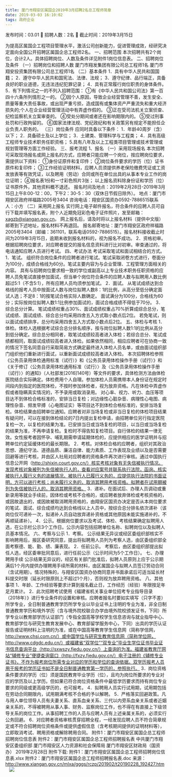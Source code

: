 ```yaml
---
title: 厦门市翔安区属国企2019年3月招聘2名总工程师简章
date: 2019-03-03 16:10:02
tags: 政府企业
---
```

发布时间：03.01   🌟   招聘人数：2名   🌈   截止时间：2019年3月15日
<!-- more -->
为提高区属国企工程项目管理水平，激活公司创新能力，促进管理成效，经研究决定面向全国公开招聘区属国企总工程师2名。
一、招聘范围
本次招聘共有2个岗位，合计2人。具体招聘岗位、人数及条件详见附件1岗位信息表。
二、招聘岗位及条件
（一）招聘岗位和招聘人数
厦门市翔发集团有限公司总工程师1名
厦门市翔安投资集团有限公司总工程师1名
（二）基本条件
1．具有中华人民共和国国籍；
2．遵守中华人民共和国宪法、法律、法规；
3．遵守纪律、品行端正，具备良好的职业道德，无违法违纪犯罪记录；
4．具有正常履行岗位职责的身体条件。
5．有下列情况之一的不列入招聘范围：
①有《中华人民共和国公司法》第一百四十六条所列情形之一的。
②因个人原因，导致企业经营管理不善，发生安全、质量等重大责任事故，或出现严重亏损，造成国有或集体资产严重流失和重大经济损失的;个人在企业经营管理活动中有弄虚作假的。
③正在受司法机关立案侦查、纪检监察机关立案审查的。
④受处分期间或者还在影响期限内的。
⑤受过刑事处罚和行政拘留的。
⑥国家法律法规、党纪政纪和有关政策另有规定不能担任企业负责人职务的。
（三）岗位条件
应同时具备以下条件：
1．年龄40周岁（含）以下；
2．具备硕士及以上学位；
3．土建类、管理科学与工程类；
4．具有高级工程师专业技术职务任职资格；
5.具有八年及以上工程类项目管理或技术管理或规划管理等方面工作经验。
三、报考流程
1、报名
（一）采用现场报名
本次招聘可采取现场报名或网上报名的方式，应聘者只能应聘一个岗位，按应聘岗位要求，需提供以下资料：
①身份证原件和复印件；
②岗位条件要求的学历（位）证书原件和复印件；
③工作经验证明材料，应聘人员须提供养老保险缴费凭证或工资发放表等有效凭证，以及聘用（劳动）合同或所在单位出具的从事本专业工作的岗位证明；
④报名表1份和一寸彩色照片3张；
以上报名资料除身份证和学历（位）证书原件外，其他资料概不退还。
报名时间及地点：2019年2月28日-2019年3月15日上午8:00-12：00，下午2：30-5：30（双休日节假日除外）。
地点：厦门市翔安区政府祥福路2005号3404
咨询电话：翔安区国资办0592-7886515联系人：小方
（二）采用网上报名
实行网上电子邮件报名，符合条件的应聘人员可自行下载并填写报名表，附个人近期免冠彩色电子证件照片，发至邮箱：xagzb@xiangan.gov.cn。
网上报名后，请及时将以上报名材料（提供中文版）邮寄到下述地址，报名材料不再退回。
报名邮寄地址：厦门市翔安区政府祥福路2005号3404（邮编：361101，联系电话0592-7886515）。报名材料接收截止时间为2019年3月15日，逾期未收到报名材料的，视为报名不成功。
2．资格初审。
根据招聘岗位要求，对应聘者提交的报名信息资料进行比对初审。审查通过的，将电话通知应聘人员进行考试。
四、考试办法
考试采取笔试和面试相结合的方式。
1．笔试。
组织符合岗位条件的应聘者进行笔试。笔试采取闭卷方式进行，卷面分为100分，成绩合格线为60分。笔试主要内容为与企业管理、工程管理方面相关的内容。
具有与招聘岗位要求相一致的学位或副高以上专业技术职务任职资格的应聘人员免笔试直接参加面试，但当单个岗位符合条件的应聘人数与拟聘用人数比例超过5:1（不含5:1），所有应聘人员均须参加笔试。
2．面试。
从笔试成绩达到合格线的报考人员中按面试人数与岗位拟聘人数8：1的比例，从高分至低分确定面试人选；不足8：1的按笔试合格实际人数确定。
面试满分为100分，合格线为60分；实际按岗位拟聘人数1:1比例参加面试的，面试合格成绩不得低于70分。
3．综合总分计算。
笔试成绩权重占30%、面试成绩权重占70%折算成综合总分，笔试成绩、面试成绩、综合总分均采用四舍五入方式取小数点后2位。
若免笔试，则以面试成绩排序，总分均采用四舍五入方式取小数点后2位。
五、体检与考核
1．体检。体检人选根据考试综合总分排名顺序，按与岗位拟聘人数1:1的比例从高分到低分确定。综合总分相同者，取笔试成绩较高者进入体检；若综合总分、笔试成绩都相同，取面试成绩较高者进入体检。如果依然相同，相应应聘者可在协商一致的情况下签名同意自行采取简易方式确定最终进入体检人员名单，或由面试组织部门组织他们重新进行面试，以重新面试成绩较高者进入体检。
本次招聘体检参照《公务员录用体检通用标准（试行）》和《公务员录用体检操作手册（试行）》和《关于修订〈公务员录用体检通用标准（试行）〉及〈公务员录用体检操作手册（试行）〉的通知》（人社部发[2016]140号）等文件的要求，具体检测方法由体检医院结合实际确定。体检费用个人自理。参加体检人员需携带本人身份证在规定时间段内到指定的医院体检，不按时参加体检者，视为放弃资格。凡在体检中弄虚作假或者隐瞒真实情况的，不予录用或取消录用。
对心率、视力、听力、血压等项目达不到体检合格标准的，安排当日复检；对边缘性心脏杂音、病理性心电图、病理性杂音、频发早搏（心电图证实）等项目达不到体检合格标准的，安排当场复检。体检结果由招聘单位通知。应聘者对非当场复检或非当日复检的体检项目结果有疑问时，可以在接到体检结论的7日内提出复检申请，由招聘单位另行指定医院复检一次，以复检的结果为准。已安排当日或当场复检的项目，以当日或当场复检的结果为准，不再申请复检。复检时不得告知复检项目。自行体检的结果一律无效。女性报考者因怀孕、哺乳期需申请延期体检的，应提供相应的医学证明并与招聘单位约定延缓体检的最长期限。
2．考核。对体检合格的应聘者，组织对其政治思想、遵纪守法、道德品质、廉洁自律、能力素质、工作表现及业绩以及是否需要回避等进行考核，并由区人社局对应聘者的资格条件再次进行审核。通过中国执行信息公开网（http://shixin.court.gov.cn/）核实考核对象有无失信被执行情况。发现考核对象被列为失信被执行人的，查看对应案号并联系执行法院，函询、核实被执行人履行义务的进展情况。被执行人已履行义务的，应提供执行法院的书面证明，方可以进行考核；尚未履行义务的，取消其聘用考核资格。拟聘者在试用期被列为失信被执行人的，取消其聘用资格。
3．递补。在面试后、办理人员调动或重新录用等就业手续前，因体检或考核不合格的，或应聘者放弃体检或考核资格的，或因故退出的，或因故被取消聘用资格的，由翔安区国资办决定是否从本岗位要求的笔试、面试、综合成绩均达到合格线以上人员中，按综合总分排名依次递补（该岗位仅可递补一次，拟递补人员自动放弃递补资格或其他原因未能实施递补的，不再顺延递补）。
4．公示。根据岗位要求以及考试、体检、考核结果确定拟聘用人选，在公示栏公示3个工作日。公示内容包括招聘单位名称、拟聘岗位以及拟聘人员基本情况。
六、考察与公示
1．考察。
公示结果无异议或经区委组织部核实不影响聘用后，报区委研究同意，提出将拟聘用人员列为考察人选，由区委组织部全面考察德、能、勤、绩、廉表现。
2．任前公示。
考察后，由区委组织部提出拟任人选，经区委审批同意后，进行任前公示（公示时间为5个工作日）。
七、办理聘用手续
公示结果无异议的，经区有关部门批准后，拟聘人员原则上应于公示期满后1个月内提供办理聘用手续所需的材料，由区属国企与拟聘人员签订劳动合同（含试用期）。情况特殊的，与翔安区国资办协商同意并书面承诺后可适当延长材料提交时限（延长时限原则上不超过1个月），否则视为放弃聘用资格。
八、其他事项
1．年龄、工作经验等要求计算到报名截止日，工作经历（经验）年限按足年足月累计。
2．此次招聘考试使用《福建省机关事业单位招考专业指导目录（2018年）》进行专业条件的设置和审核。应聘者报名时要如实填写（只字不差）所学专业，全日制普通教育学历所学专业以毕业证书上注明的专业为准，非全日制普通教育学历和境外学历（含与境外院校联合办学由境外院校颁发证书，下同）所学专业以教育部学历认证部门（专指全国高等学校学生信息咨询与就业指导中心、教育部学位与研究生教育发展中心、教育部留学服务中心，下同）出具的学历认证报告或证明材料上注明的为准，或在中国高等教育学生信息网（简称学信网，http://www.chsi.com.cn/）或中国学位与研究生教育信息网（简称学位网，http://www.cdgdc.edu.cn/）或福建省“双学位”“双专业”毕业生学位证书毕业证书信息查询平台（http://sxwszy.fjedu.gov.cn/）上查询的为准。福建省教育厅网站“辅修专业”便捷查询窗口（http://fxzy.fjedu.gov.cn/）电子注册的《辅修专业证书》，不作为报考岗位所需专业对应的学历和学位的查询依据。双学历报考人员用于报考的学历证书如不是全日制普通教育第一学历的，参照执行。
3．岗位资格条件要求的学历（位）须是国民教育毕业学历（位），且均为岗位所要求的专业对应的学历及以上学历。但如果已符合岗位资格条件中最低学历要求而持有岗位专业要求的同级或更高级学历的，也可报考。
4．拟聘用人员实行试用期，试用期包括在劳动合同期限内，试用期满考核不合格的予以解聘。
5．严格落实回避政策。凡与用人单位领导人员有夫妻关系、直系血亲关系、三代以内旁系血亲关系或者近姻亲关系的，不得被聘用从事人事、财务、监察岗位工作，也不得在有直接上下级领导关系的岗位工作。从事招聘工作的人员与应聘人员有上述亲属关系的，必须实行公务回避。
6．对应聘者资格审核贯穿招聘全程，一经发现应聘人员不符合简章规定或不符合招聘岗位资格条件或提供虚假信息（含考核期间提供的证明材料等），立即取消考试、聘用资格或解除聘用合同。
附件1：厦门市翔安区属国企总工程师招聘岗位信息表
附件2：厦门市翔安区属国企总工程师招聘报名表
中共厦门市翔安区委组织部
厦门市翔安区人力资源和社会保障局
厦门市翔安区财政局（国资办）
2019年2月28日
附件下载:
附件1：厦门市翔安区属国企总工程师招聘岗位信息表.xlsx
附件2：厦门市翔安区属国企总工程师招聘报名表.doc
来源：
http://www.xiangan.gov.cn/mlxa/gggs/rczp/201902/t20190228_192427.htm
 
 ![](https://cdn.weiweiblog.cn/20181015134814.png)